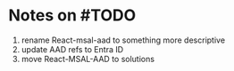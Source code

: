 # Notes on #TODO

1. rename React-msal-aad to something more descriptive
1. update AAD refs to Entra ID
1. move React-MSAL-AAD to solutions
